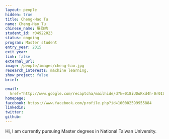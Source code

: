 ```yaml
---
layout: people
hidden: true
title: Cheng-Hao Tu
name: Cheng-Hao Tu
chinese_name: 屠政皓
student_id: r04922023
status: ongoing
program: Master student
entry_year: 2015
exit_year: 
link: false
external_url:
image: /people/images/cheng-hao.jpg
research_interests: machine learning, 
show_project: false
brief: 

email:
  href="http://www.google.com/recaptcha/mailhide/d?k=018iUDoKxd4h-0r0IU4sXpyw==&amp;c=6lakowsKVt8_556svgJBDSveL3EE9b6CxocmlaFyggg=" onclick="window.open('http://www.google.com/recaptcha/mailhide/d?k\\075018iUDoKxd4h-0r0IU4sXpyw\\75\\75\\46c\\0756lakowsKVt8_556svgJBDSveL3EE9b6CxocmlaFyggg\\075', '', 'toolbar=0,scrollbars=0,location=0,statusbar=0,menubar=0,resizable=0,width=500,height=300'); return false;"
homepage:
facebook: https://www.facebook.com/profile.php?id=100002599955884
linkedin:
twitter:
github:
---
```


Hi, I am currently pursuing Master degrees in National Taiwan University.
